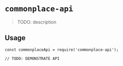 # `commonplace-api`

> TODO: description

## Usage

```
const commonplaceApi = require('commonplace-api');

// TODO: DEMONSTRATE API
```
